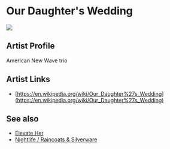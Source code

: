 # Our Daughter's Wedding

![](../../asssets/artists/Our_Daughters_Wedding.png)

## Artist Profile

American New Wave trio

## Artist Links

- [https://en.wikipedia.org/wiki/Our_Daughter%27s_Wedding](https://en.wikipedia.org/wiki/Our_Daughter%27s_Wedding)


## See also

- [Elevate Her](Our_Daughters_Wedding-Elevate_Her.md)
- [Nightlife / Raincoats & Silverware](Our_Daughters_Wedding-Nightlife_-_Raincoats_and_Silverware.md)

